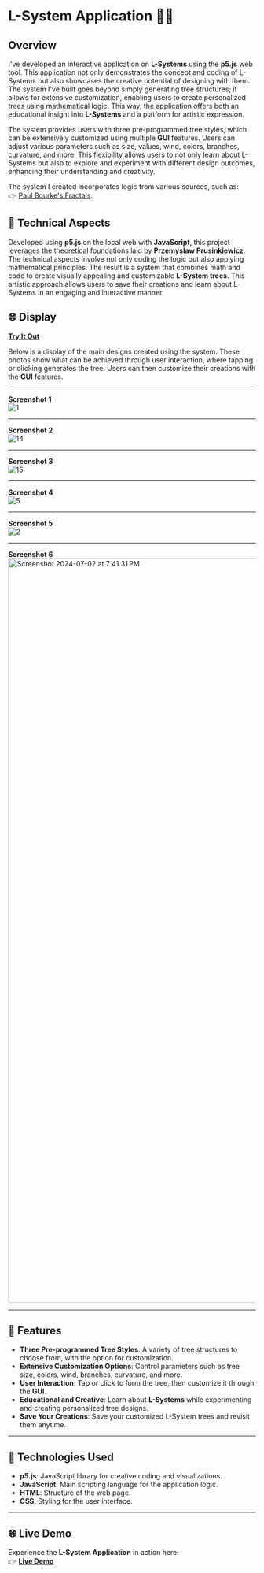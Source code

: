 # **L-System Application** 🌳✨

## **Overview**  
I've developed an interactive application on **L-Systems** using the **p5.js** web tool. This application not only demonstrates the concept and coding of L-Systems but also showcases the creative potential of designing with them. The system I've built goes beyond simply generating tree structures; it allows for extensive customization, enabling users to create personalized trees using mathematical logic. This way, the application offers both an educational insight into **L-Systems** and a platform for artistic expression.

The system provides users with three pre-programmed tree styles, which can be extensively customized using multiple **GUI** features. Users can adjust various parameters such as size, values, wind, colors, branches, curvature, and more. This flexibility allows users to not only learn about L-Systems but also to explore and experiment with different design outcomes, enhancing their understanding and creativity.

The system I created incorporates logic from various sources, such as:  
👉 [Paul Bourke's Fractals](https://paulbourke.net/fractals/lsys/).

## **🔧 Technical Aspects**  
Developed using **p5.js** on the local web with **JavaScript**, this project leverages the theoretical foundations laid by **Przemyslaw Prusinkiewicz**. The technical aspects involve not only coding the logic but also applying mathematical principles. The result is a system that combines math and code to create visually appealing and customizable **L-System trees**. This artistic approach allows users to save their creations and learn about L-Systems in an engaging and interactive manner.

## **🌐 Display**  
[**Try It Out**](https://editor.p5js.org/Delvin/full/VAyzTXI8y)  

Below is a display of the main designs created using the system. These photos show what can be achieved through user interaction, where tapping or clicking generates the tree. Users can then customize their creations with the **GUI** features.

---

**Screenshot 1**  
![1](https://github.com/delvinsalman/L-System/assets/90351386/1601c4a7-07e0-4968-8a43-e43ae98a7209)  

---

**Screenshot 2**  
![14](https://github.com/delvinsalman/L-System/assets/90351386/4a01f0a0-347f-418c-87c0-2ef4f084c2b5)

---

**Screenshot 3**  
![15](https://github.com/delvinsalman/L-System/assets/90351386/f9191ea6-a12c-4008-a255-f55505e9ff1e)

---

**Screenshot 4**  
![5](https://github.com/delvinsalman/L-System/assets/90351386/639f5813-594f-4c16-8354-f4213df13a83)

---

**Screenshot 5**  
![2](https://github.com/delvinsalman/L-System/assets/90351386/fdb3b5b3-30cd-4ee6-a3b0-0b7dc95ddb3b)

---

**Screenshot 6**  
<img width="1512" alt="Screenshot 2024-07-02 at 7 41 31 PM" src="https://github.com/delvinsalman/L-System/assets/90351386/42fe2749-3caa-4f11-868c-76b3a0a7c912">

---

## **🚀 Features**  
- **Three Pre-programmed Tree Styles**: A variety of tree structures to choose from, with the option for customization.  
- **Extensive Customization Options**: Control parameters such as tree size, colors, wind, branches, curvature, and more.  
- **User Interaction**: Tap or click to form the tree, then customize it through the **GUI**.  
- **Educational and Creative**: Learn about **L-Systems** while experimenting and creating personalized tree designs.  
- **Save Your Creations**: Save your customized L-System trees and revisit them anytime.

---

## **🔧 Technologies Used**  
- **p5.js**: JavaScript library for creative coding and visualizations.  
- **JavaScript**: Main scripting language for the application logic.  
- **HTML**: Structure of the web page.  
- **CSS**: Styling for the user interface.

---

## **🌐 Live Demo**  
Experience the **L-System Application** in action here:  
👉 [**Live Demo**](https://editor.p5js.org/Delvin/full/VAyzTXI8y)
